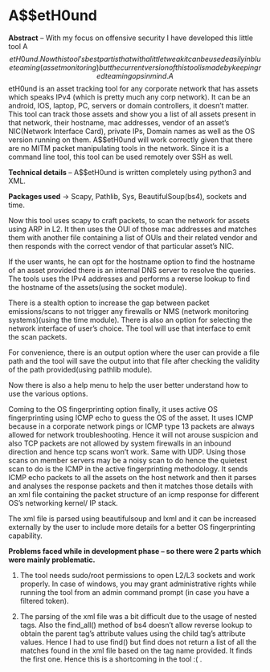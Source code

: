 # A$$etH0und

**Abstract** – With my focus on offensive security I have developed
this little tool A$$etH0und. Now this tool’s best part is that with a little tweak it can be used
easily in blue teaming (asset monitoring) but the current version of this tool is made by
keeping red teaming ops in mind. A$$etH0und is an asset tracking tool for any corporate
network that has assets which speaks IPv4 (which is pretty much any corp network). It can
be an android, IOS, laptop, PC, servers or domain controllers, it doesn’t matter. This tool can
track those assets and show you a list of all assets present in that network, their hostname,
mac addresses, vendor of an asset’s NIC(Network Interface Card), private IPs, Domain
names as well as the OS version running on them. A$$etH0und will work correctly given that
there are no MITM packet manipulating tools in the network. Since it is a command line
tool, this tool can be used remotely over SSH as well.

**Technical details** – A$$etH0und is written completely using python3 and XML.




**Packages used** -> Scapy, Pathlib, Sys, BeautifulSoup(bs4), sockets and time.

Now this tool uses scapy to craft packets, to scan the network for assets using ARP in L2. It
then uses the OUI of those mac addresses and matches them with another file containing a
list of OUIs and their related vendor and then responds with the correct vendor of that
particular asset’s NIC.

If the user wants, he can opt for the hostname option to find the hostname of an asset
provided there is an internal DNS server to resolve the queries. The tools uses the IPv4
addresses and performs a reverse lookup to find the hostname of the assets(using the
socket module).

There is a stealth option to increase the gap between packet emissions/scans to not trigger
any firewalls or NMS (network monitoring systems)(using the time module).
There is also an option for selecting the network interface of user’s choice. The tool will use
that interface to emit the scan packets.

For convenience, there is an output option where the user can provide a file path and the
tool will save the output into that file after checking the validity of the path provided(using
pathlib module).

Now there is also a help menu to help the user better understand how to use the various
options.

Coming to the OS fingerprinting option finally, it uses active OS fingerprinting using ICMP
echo to guess the OS of the asset. It uses ICMP because in a corporate network pings or
ICMP type 13 packets are always allowed for network troubleshooting. Hence it will not
arouse suspicion and also TCP packets are not allowed by system firewalls in an inbound
direction and hence tcp scans won’t work. Same with UDP. Using those scans on member
servers may be a noisy scan to do hence the quietest scan to do is the ICMP in the active
fingerprinting methodology. It sends ICMP echo packets to all the assets on the host
network and then it parses and analyses the response packets and then it matches those
details with an xml file containing the packet structure of an icmp response for different
OS’s networking kernel/ IP stack.

The xml file is parsed using beautifulsoup and lxml and it can be increased externally by the
user to include more details for a better OS fingerprinting capability.

**Problems faced while in development phase – so there were 2 parts which were mainly
problematic.**

1. The tool needs sudo/root permissions to open L2/L3 sockets and work properly. In
case of windows, you may grant administrative rights while running the tool from an
admin command prompt (in case you have a filtered token).

2. The parsing of the xml file was a bit difficult due to the usage of nested tags. Also the
find_all() method of bs4 doesn’t allow reverse lookup to obtain the parent tag’s
attribute values using the child tag’s attribute values. Hence I had to use find() but
find does not return a list of all the matches found in the xml file based on the tag
name provided. It finds the first one. Hence this is a shortcoming in the tool :( .
